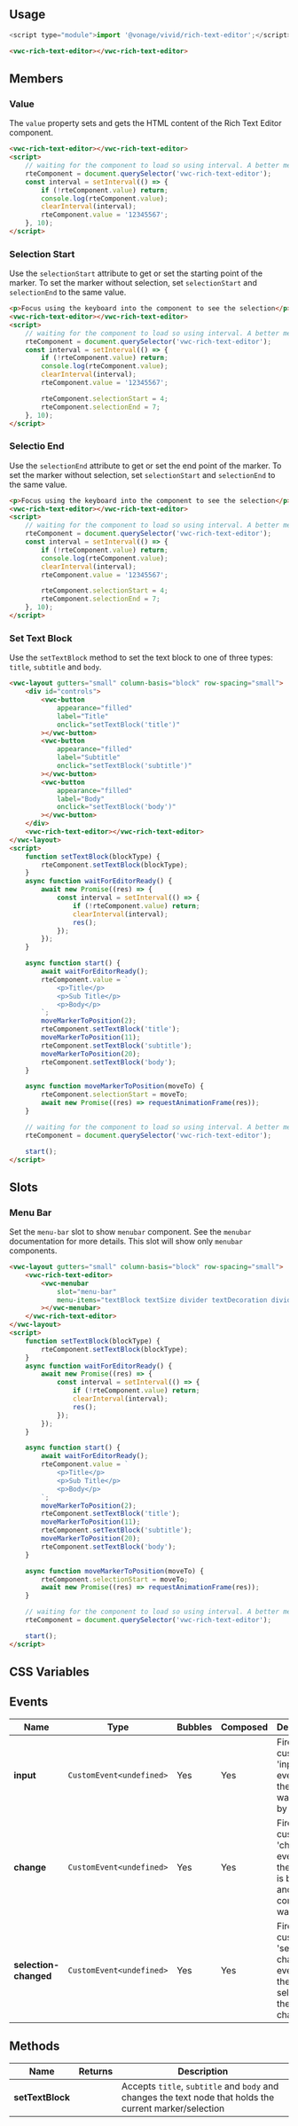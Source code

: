 ## Usage

```js
<script type="module">import '@vonage/vivid/rich-text-editor';</script>
```

```html preview
<vwc-rich-text-editor></vwc-rich-text-editor>
```

## Members

### Value

The `value` property sets and gets the HTML content of the Rich Text Editor component.

```html preview
<vwc-rich-text-editor></vwc-rich-text-editor>
<script>
	// waiting for the component to load so using interval. A better mechanism is in the works.
	rteComponent = document.querySelector('vwc-rich-text-editor');
	const interval = setInterval(() => {
		if (!rteComponent.value) return;
		console.log(rteComponent.value);
		clearInterval(interval);
		rteComponent.value = '12345567';
	}, 10);
</script>
```

### Selection Start

Use the `selectionStart` attribute to get or set the starting point of the marker. To set the marker without selection, set `selectionStart` and `selectionEnd` to the same value.

```html preview
<p>Focus using the keyboard into the component to see the selection</p>
<vwc-rich-text-editor></vwc-rich-text-editor>
<script>
	// waiting for the component to load so using interval. A better mechanism is in the works.
	rteComponent = document.querySelector('vwc-rich-text-editor');
	const interval = setInterval(() => {
		if (!rteComponent.value) return;
		console.log(rteComponent.value);
		clearInterval(interval);
		rteComponent.value = '12345567';

		rteComponent.selectionStart = 4;
		rteComponent.selectionEnd = 7;
	}, 10);
</script>
```

### Selectio End

Use the `selectionEnd` attribute to get or set the end point of the marker. To set the marker without selection, set `selectionStart` and `selectionEnd` to the same value.

```html preview
<p>Focus using the keyboard into the component to see the selection</p>
<vwc-rich-text-editor></vwc-rich-text-editor>
<script>
	// waiting for the component to load so using interval. A better mechanism is in the works.
	rteComponent = document.querySelector('vwc-rich-text-editor');
	const interval = setInterval(() => {
		if (!rteComponent.value) return;
		console.log(rteComponent.value);
		clearInterval(interval);
		rteComponent.value = '12345567';

		rteComponent.selectionStart = 4;
		rteComponent.selectionEnd = 7;
	}, 10);
</script>
```

### Set Text Block

Use the `setTextBlock` method to set the text block to one of three types: `title`, `subtitle` and `body`.

```html preview
<vwc-layout gutters="small" column-basis="block" row-spacing="small">
	<div id="controls">
		<vwc-button
			appearance="filled"
			label="Title"
			onclick="setTextBlock('title')"
		></vwc-button>
		<vwc-button
			appearance="filled"
			label="Subtitle"
			onclick="setTextBlock('subtitle')"
		></vwc-button>
		<vwc-button
			appearance="filled"
			label="Body"
			onclick="setTextBlock('body')"
		></vwc-button>
	</div>
	<vwc-rich-text-editor></vwc-rich-text-editor>
</vwc-layout>
<script>
	function setTextBlock(blockType) {
		rteComponent.setTextBlock(blockType);
	}
	async function waitForEditorReady() {
		await new Promise((res) => {
			const interval = setInterval(() => {
				if (!rteComponent.value) return;
				clearInterval(interval);
				res();
			});
		});
	}

	async function start() {
		await waitForEditorReady();
		rteComponent.value = `
			<p>Title</p>
			<p>Sub Title</p>
			<p>Body</p>
		`;
		moveMarkerToPosition(2);
		rteComponent.setTextBlock('title');
		moveMarkerToPosition(11);
		rteComponent.setTextBlock('subtitle');
		moveMarkerToPosition(20);
		rteComponent.setTextBlock('body');
	}

	async function moveMarkerToPosition(moveTo) {
		rteComponent.selectionStart = moveTo;
		await new Promise((res) => requestAnimationFrame(res));
	}

	// waiting for the component to load so using interval. A better mechanism is in the works.
	rteComponent = document.querySelector('vwc-rich-text-editor');

	start();
</script>
```

## Slots

### Menu Bar

Set the `menu-bar` slot to show `menubar` component. See the `menubar` documentation for more details. This slot will show only `menubar` components.

```html preview 250px
<vwc-layout gutters="small" column-basis="block" row-spacing="small">
	<vwc-rich-text-editor>
		<vwc-menubar
			slot="menu-bar"
			menu-items="textBlock textSize divider textDecoration divider"
		></vwc-menubar>
	</vwc-rich-text-editor>
</vwc-layout>
<script>
	function setTextBlock(blockType) {
		rteComponent.setTextBlock(blockType);
	}
	async function waitForEditorReady() {
		await new Promise((res) => {
			const interval = setInterval(() => {
				if (!rteComponent.value) return;
				clearInterval(interval);
				res();
			});
		});
	}

	async function start() {
		await waitForEditorReady();
		rteComponent.value = `
			<p>Title</p>
			<p>Sub Title</p>
			<p>Body</p>
		`;
		moveMarkerToPosition(2);
		rteComponent.setTextBlock('title');
		moveMarkerToPosition(11);
		rteComponent.setTextBlock('subtitle');
		moveMarkerToPosition(20);
		rteComponent.setTextBlock('body');
	}

	async function moveMarkerToPosition(moveTo) {
		rteComponent.selectionStart = moveTo;
		await new Promise((res) => requestAnimationFrame(res));
	}

	// waiting for the component to load so using interval. A better mechanism is in the works.
	rteComponent = document.querySelector('vwc-rich-text-editor');

	start();
</script>
```

## CSS Variables

## Events

<div class="table-wrapper">

| Name                  | Type                     | Bubbles | Composed | Description                                                                           |
| --------------------- | ------------------------ | ------- | -------- | ------------------------------------------------------------------------------------- |
| **input**             | `CustomEvent<undefined>` | Yes     | Yes      | Fires a custom 'input' event when the content was editted by the user                 |
| **change**            | `CustomEvent<undefined>` | Yes     | Yes      | Fires a custom 'change' event when the element is blurred and the content was editted |
| **selection-changed** | `CustomEvent<undefined>` | Yes     | Yes      | Fires a custom 'selection-changed' event when the selection in the editor changed     |

</div>

## Methods

<div class="table-wrapper">

| Name             | Returns | Description                                                                                              |
| ---------------- | ------- | -------------------------------------------------------------------------------------------------------- |
| **setTextBlock** |         | Accepts `title`, `subtitle` and `body` and changes the text node that holds the current marker/selection |

</div>
